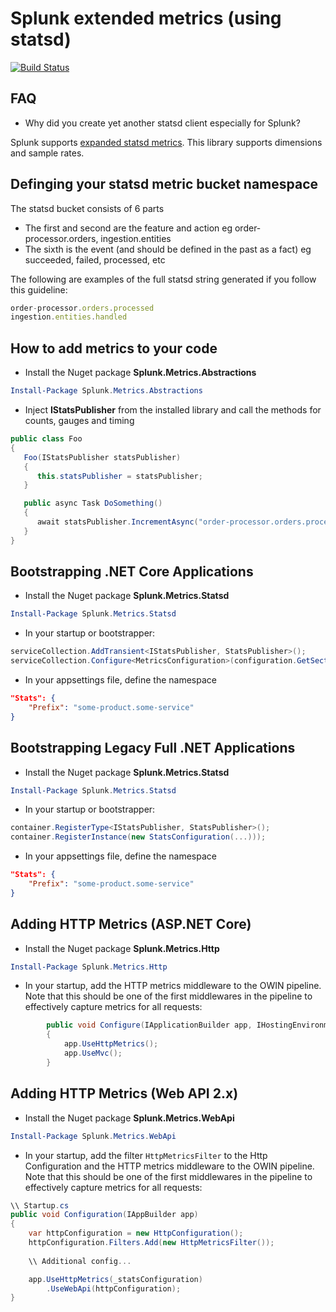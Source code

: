 # Splunk extended metrics (using statsd)

[![Build Status](https://dev.azure.com/raj0510/Splunk.Metrics/_apis/build/status/splunk.metrics?branchName=master)](https://dev.azure.com/raj0510/Splunk.Metrics/_build/latest?definitionId=2&branchName=master)

## FAQ

* Why did you create yet another statsd client especially for Splunk?

Splunk supports [expanded statsd metrics](https://docs.splunk.com/Documentation/SplunkCloud/latest/Metrics/GetMetricsInStatsd). This library supports dimensions and sample rates.

## Definging your statsd metric bucket namespace

The statsd bucket consists of 6 parts

* The first and second are the feature and action eg order-processor.orders, ingestion.entities
* The sixth is the event (and should be defined in the past as a fact) eg succeeded, failed, processed, etc

The following are examples of the full statsd string generated if you follow this guideline:

```js
order-processor.orders.processed
ingestion.entities.handled
```

## How to add metrics to your code

* Install the Nuget package **Splunk.Metrics.Abstractions**
```powershell
Install-Package Splunk.Metrics.Abstractions
```

* Inject **IStatsPublisher** from the installed library and call the methods for counts, gauges and timing

```csharp
public class Foo
{
   Foo(IStatsPublisher statsPublisher)
   {
      this.statsPublisher = statsPublisher;
   }

   public async Task DoSomething()
   {
      await statsPublisher.IncrementAsync("order-processor.orders.processed");
   }
}
```

## Bootstrapping .NET Core Applications
* Install the Nuget package **Splunk.Metrics.Statsd**

```powershell
Install-Package Splunk.Metrics.Statsd
```
* In your startup or bootstrapper:

```csharp
serviceCollection.AddTransient<IStatsPublisher, StatsPublisher>();
serviceCollection.Configure<MetricsConfiguration>(configuration.GetSection("Stats"));
```

* In your appsettings file, define the namespace

```json
"Stats": {
    "Prefix": "some-product.some-service" 
}
```

## Bootstrapping Legacy Full .NET Applications
* Install the Nuget package **Splunk.Metrics.Statsd**

```powershell
Install-Package Splunk.Metrics.Statsd
```
* In your startup or bootstrapper:

```csharp
container.RegisterType<IStatsPublisher, StatsPublisher>();
container.RegisterInstance(new StatsConfiguration(...)));
```

* In your appsettings file, define the namespace

```json
"Stats": {
    "Prefix": "some-product.some-service"
}
```

## Adding HTTP Metrics (ASP.NET Core)
* Install the Nuget package **Splunk.Metrics.Http**
```powershell
Install-Package Splunk.Metrics.Http
```

* In your startup, add the HTTP metrics middleware to the OWIN pipeline. Note that this should be one of the first middlewares in the pipeline to effectively capture metrics for all requests:

```csharp
        public void Configure(IApplicationBuilder app, IHostingEnvironment env)
        {
            app.UseHttpMetrics();
            app.UseMvc();
        }
```

## Adding HTTP Metrics (Web API 2.x)
* Install the Nuget package **Splunk.Metrics.WebApi**
```powershell
Install-Package Splunk.Metrics.WebApi
```

* In your startup, add the filter `HttpMetricsFilter` to the Http Configuration and the HTTP metrics middleware to the OWIN pipeline. Note that this should be one of the first middlewares in the pipeline to effectively capture metrics for all requests:

```csharp
\\ Startup.cs
public void Configuration(IAppBuilder app)
{
    var httpConfiguration = new HttpConfiguration();
    httpConfiguration.Filters.Add(new HttpMetricsFilter());
	
	\\ Additional config...

    app.UseHttpMetrics(_statsConfiguration)
        .UseWebApi(httpConfiguration);
}
```

